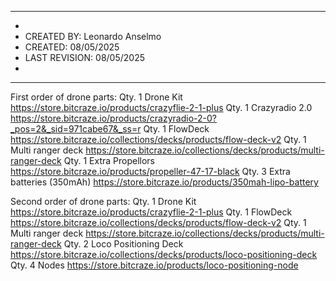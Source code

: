 ********************************************************
*	
*	CREATED BY: 	Leonardo Anselmo
*	CREATED: 	    08/05/2025
*	LAST REVISION:	08/05/2025 
*
********************************************************

First order of drone parts:
Qty. 1 Drone Kit https://store.bitcraze.io/products/crazyflie-2-1-plus
Qty. 1 Crazyradio 2.0 https://store.bitcraze.io/products/crazyradio-2-0?_pos=2&_sid=971cabe67&_ss=r
Qty. 1 FlowDeck https://store.bitcraze.io/collections/decks/products/flow-deck-v2
Qty. 1 Multi ranger deck https://store.bitcraze.io/collections/decks/products/multi-ranger-deck
Qty. 1 Extra Propellors https://store.bitcraze.io/products/propeller-47-17-black
Qty. 3 Extra batteries (350mAh) https://store.bitcraze.io/products/350mah-lipo-battery

Second order of drone parts:
Qty. 1 Drone Kit https://store.bitcraze.io/products/crazyflie-2-1-plus
Qty. 1 FlowDeck https://store.bitcraze.io/collections/decks/products/flow-deck-v2
Qty. 1 Multi ranger deck https://store.bitcraze.io/collections/decks/products/multi-ranger-deck
Qty. 2 Loco Positioning Deck https://store.bitcraze.io/collections/decks/products/loco-positioning-deck
Qty. 4 Nodes https://store.bitcraze.io/products/loco-positioning-node
